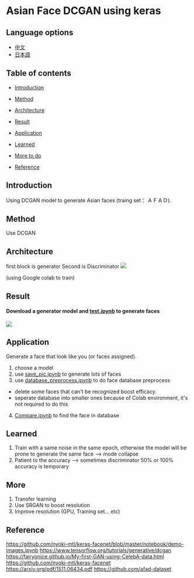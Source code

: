 # Asian Face DCGAN using keras

## Language options
* [中文](/README_CHINESE.md)
* [日本語](/README_JAPANESE.md)

## Table of contents

* [Introduction](#Introduction)
* [Method](#Method)
* [Architecture](#Architecture)
* [Result](#Result)
* [Application](#Application)
* [Learned](#Learned)

* [More to do](#More)
* [Reference](#Reference)
## Introduction
Using DCGAN model to generate Asian faces (traing set： ＡＦＡＤ).

## Method
Use DCGAN
## Architecture
first block is generator
Second is Discriminator
![](https://i.imgur.com/Neh3pu8.png)

(using Google colab to train)

 
## Result
#### Download a generator model and [test.ipynb](/test.ipynb) to generate faces
![](https://i.imgur.com/Z9wyikq.gif)

## Application
Generate a face that look like you (or faces assigned).
1. choose a model
2. use [save_pic.ipynb](/save_pic.ipynb) to generate lots of faces
3. use [database_preprocess.ipynb](/database_preprocess.ipynb) to do face database preprocess
 * delete some faces that can't be recognized boost efficacy.
 * seperate database into smaller ones because of Colab environment, it's not required to do this
4. [Compare.ipynb](/Compare.ipynb) to find the face in database

## Learned
1. Train with a same noise in the same epoch, otherwise the model will be prone to generate the same face --> mode collapse
2. Patient to the accuracy --> sometimes discriminator 50% or 100% accuracy is temporary




## More
1. Transfer learning
2. Use SRGAN to boost resolution
3. Improve resolution (GPU, Training set... etc)
## Reference
https://github.com/nyoki-mtl/keras-facenet/blob/master/notebook/demo-images.ipynb
https://www.tensorflow.org/tutorials/generative/dcgan
https://fairyonice.github.io/My-first-GAN-using-CelebA-data.html
https://github.com/nyoki-mtl/keras-facenet
https://arxiv.org/pdf/1511.06434.pdf
https://github.com/afad-dataset
